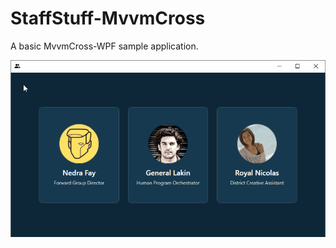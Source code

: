 # StaffStuff-MvvmCross
 A basic MvvmCross-WPF sample application.

 ![Screengrab](StaffStuff.WPF/Screengrab.gif)
